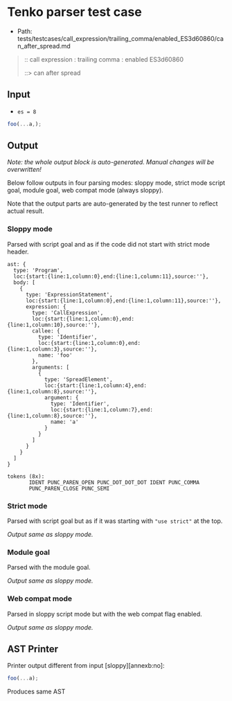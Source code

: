 # Tenko parser test case

- Path: tests/testcases/call_expression/trailing_comma/enabled_ES3d60860/can_after_spread.md

> :: call expression : trailing comma : enabled ES3d60860
>
> ::> can after spread

## Input

- `es = 8`

`````js
foo(...a,);
`````

## Output

_Note: the whole output block is auto-generated. Manual changes will be overwritten!_

Below follow outputs in four parsing modes: sloppy mode, strict mode script goal, module goal, web compat mode (always sloppy).

Note that the output parts are auto-generated by the test runner to reflect actual result.

### Sloppy mode

Parsed with script goal and as if the code did not start with strict mode header.

`````
ast: {
  type: 'Program',
  loc:{start:{line:1,column:0},end:{line:1,column:11},source:''},
  body: [
    {
      type: 'ExpressionStatement',
      loc:{start:{line:1,column:0},end:{line:1,column:11},source:''},
      expression: {
        type: 'CallExpression',
        loc:{start:{line:1,column:0},end:{line:1,column:10},source:''},
        callee: {
          type: 'Identifier',
          loc:{start:{line:1,column:0},end:{line:1,column:3},source:''},
          name: 'foo'
        },
        arguments: [
          {
            type: 'SpreadElement',
            loc:{start:{line:1,column:4},end:{line:1,column:8},source:''},
            argument: {
              type: 'Identifier',
              loc:{start:{line:1,column:7},end:{line:1,column:8},source:''},
              name: 'a'
            }
          }
        ]
      }
    }
  ]
}

tokens (8x):
       IDENT PUNC_PAREN_OPEN PUNC_DOT_DOT_DOT IDENT PUNC_COMMA
       PUNC_PAREN_CLOSE PUNC_SEMI
`````

### Strict mode

Parsed with script goal but as if it was starting with `"use strict"` at the top.

_Output same as sloppy mode._

### Module goal

Parsed with the module goal.

_Output same as sloppy mode._

### Web compat mode

Parsed in sloppy script mode but with the web compat flag enabled.

_Output same as sloppy mode._

## AST Printer

Printer output different from input [sloppy][annexb:no]:

````js
foo(...a);
````

Produces same AST
